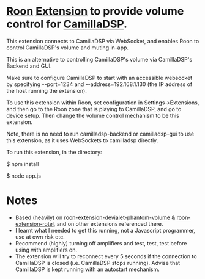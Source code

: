 # [Roon](https://roonlabs.com) [Extension](node-roon-api) to provide volume control for [CamillaDSP](https://github.com/HEnquist/camilladsp).

This extension connects to CamillaDSP via WebSocket, and enables Roon to control CamillaDSP's volume and muting in-app.

This is an alternative to controlling CamillaDSP's volume via CamillaDSP's Backend and GUI.

Make sure to configure CamillaDSP to start with an accessible websocket by specifying --port=1234 and --address=192.168.1.130 (the IP address of the host running the extension). 

To use this extension within Roon, set configuration in Settings->Extensions, and then go to the Roon zone that is playing to CamillaDSP, and go to device setup. Then change the volume control mechanism to be this extension.

Note, there is no need to run camilladsp-backend or camilladsp-gui to use this extension, as it uses WebSockets to camilladsp directly.

To run this extension, in the directory:

$ npm install

$ node app.js

# Notes

* Based (heavily) on [roon-extension-devialet-phantom-volume](https://github.com/RoonLabs/roon-extension-devialet-phantom-volume) & [roon-extension-rotel](https://github.com/bsc101/roon-extension-rotel), and on other extensions referenced there.
* I learnt what I needed to get this running, not a Javascript programmer, use at own risk etc.
* Recommend (highly) turning off amplifiers and test, test, test before using with amplifiers on.
* The extension will try to reconnect every 5 seconds if the connection to CamillaDSP is closed (i.e. CamillaDSP stops running). Advise that CamillaDSP is kept running with an autostart mechanism.
